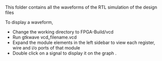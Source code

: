 This folder contains all the waveforms of the RTL simulation of the design files

To display a waveform,
  + Change the working directory to FPGA-Build/vcd
  + Run gtkwave vcd_filename.vcd
  + Expand the module elements in the left sidebar to view each register, wire and i/o ports of that module
  + Double click on a signal to display it on the graph
.
